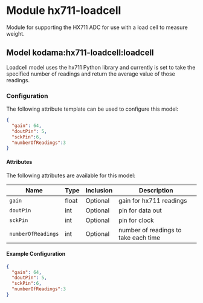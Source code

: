 # Module hx711-loadcell 

Module for supporting the HX711 ADC for use with a load cell to measure weight.

## Model kodama:hx711-loadcell:loadcell

Loadcell model uses the hx711 Python library and currently is set to take the specified number of readings and return the average value of those readings.

### Configuration
The following attribute template can be used to configure this model:

```json
{
  "gain": 64,
  "doutPin": 5,
  "sckPin":6,
  "numberOfReadings":3
}
```

#### Attributes

The following attributes are available for this model:

| Name          | Type   | Inclusion | Description                |
|---------------|--------|-----------|----------------------------|
| `gain` | float  | Optional  | gain for hx711 readings |
| `doutPin` | int | Optional  | pin for data out |
| `sckPin` | int | Optional  | pin for clock |
| `numberOfReadings` | int | Optional  | number of readings to take each time |

#### Example Configuration

```json
{
  "gain": 64,
  "doutPin": 5,
  "sckPin":6,
  "numberOfReadings":3
}
```

